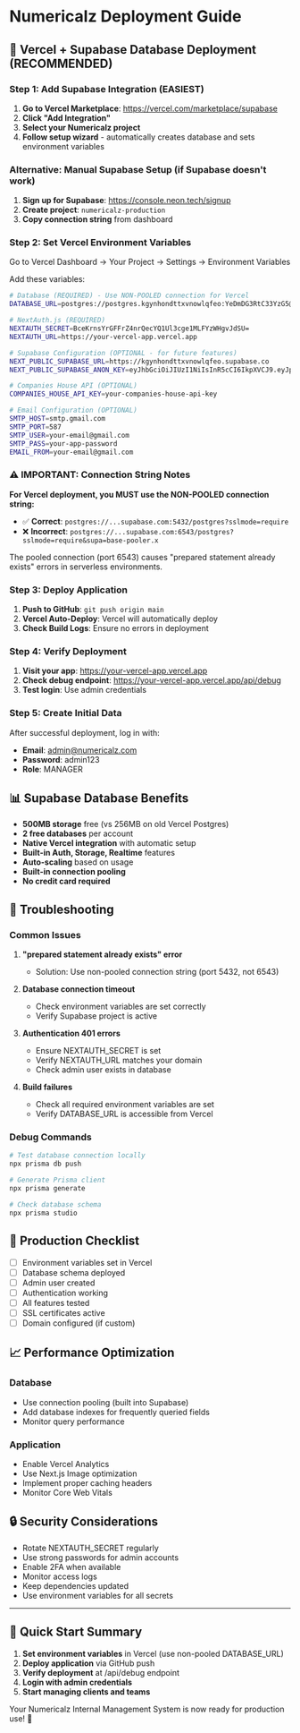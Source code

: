 # Numericalz Deployment Guide

## 🚀 Vercel + Supabase Database Deployment (RECOMMENDED)

### Step 1: Add Supabase Integration (EASIEST)

1. **Go to Vercel Marketplace**: https://vercel.com/marketplace/supabase
2. **Click "Add Integration"**
3. **Select your Numericalz project**
4. **Follow setup wizard** - automatically creates database and sets environment variables

### Alternative: Manual Supabase Setup (if Supabase doesn't work)

1. **Sign up for Supabase**: https://console.neon.tech/signup
2. **Create project**: `numericalz-production`
3. **Copy connection string** from dashboard

### Step 2: Set Vercel Environment Variables

Go to Vercel Dashboard → Your Project → Settings → Environment Variables

Add these variables:

```bash
# Database (REQUIRED) - Use NON-POOLED connection for Vercel
DATABASE_URL=postgres://postgres.kgynhondttxvnowlqfeo:YeDmDG3RtC33YzG5@aws-0-ap-south-1.pooler.supabase.com:5432/postgres?sslmode=require

# NextAuth.js (REQUIRED)
NEXTAUTH_SECRET=BceKrnsYrGFFrZ4nrQecYQ1Ul3cge1MLFYzWHgvJdSU=
NEXTAUTH_URL=https://your-vercel-app.vercel.app

# Supabase Configuration (OPTIONAL - for future features)
NEXT_PUBLIC_SUPABASE_URL=https://kgynhondttxvnowlqfeo.supabase.co
NEXT_PUBLIC_SUPABASE_ANON_KEY=eyJhbGciOiJIUzI1NiIsInR5cCI6IkpXVCJ9.eyJpc3MiOiJzdXBhYmFzZSIsInJlZiI6ImtneW5ob25kdHR4dm5vd2xxZmVvIiwicm9sZSI6ImFub24iLCJpYXQiOjE3NTAxMTE2NDgsImV4cCI6MjA2NTY4NzY0OH0.LjzBWUlHLL21cP76ngq2lv3sGOUi-XBfglXVmvPpc_Y

# Companies House API (OPTIONAL)
COMPANIES_HOUSE_API_KEY=your-companies-house-api-key

# Email Configuration (OPTIONAL)
SMTP_HOST=smtp.gmail.com
SMTP_PORT=587
SMTP_USER=your-email@gmail.com
SMTP_PASS=your-app-password
EMAIL_FROM=your-email@gmail.com
```

### ⚠️ IMPORTANT: Connection String Notes

**For Vercel deployment, you MUST use the NON-POOLED connection string:**
- ✅ **Correct**: `postgres://...supabase.com:5432/postgres?sslmode=require`
- ❌ **Incorrect**: `postgres://...supabase.com:6543/postgres?sslmode=require&supa=base-pooler.x`

The pooled connection (port 6543) causes "prepared statement already exists" errors in serverless environments.

### Step 3: Deploy Application

1. **Push to GitHub**: `git push origin main`
2. **Vercel Auto-Deploy**: Vercel will automatically deploy
3. **Check Build Logs**: Ensure no errors in deployment

### Step 4: Verify Deployment

1. **Visit your app**: https://your-vercel-app.vercel.app
2. **Check debug endpoint**: https://your-vercel-app.vercel.app/api/debug
3. **Test login**: Use admin credentials

### Step 5: Create Initial Data

After successful deployment, log in with:
- **Email**: admin@numericalz.com
- **Password**: admin123
- **Role**: MANAGER

## 📊 Supabase Database Benefits

- **500MB storage** free (vs 256MB on old Vercel Postgres)
- **2 free databases** per account
- **Native Vercel integration** with automatic setup
- **Built-in Auth, Storage, Realtime** features
- **Auto-scaling** based on usage
- **Built-in connection pooling**
- **No credit card required**

## 🔧 Troubleshooting

### Common Issues

1. **"prepared statement already exists" error**
   - Solution: Use non-pooled connection string (port 5432, not 6543)

2. **Database connection timeout**
   - Check environment variables are set correctly
   - Verify Supabase project is active

3. **Authentication 401 errors**
   - Ensure NEXTAUTH_SECRET is set
   - Verify NEXTAUTH_URL matches your domain
   - Check admin user exists in database

4. **Build failures**
   - Check all required environment variables are set
   - Verify DATABASE_URL is accessible from Vercel

### Debug Commands

```bash
# Test database connection locally
npx prisma db push

# Generate Prisma client
npx prisma generate

# Check database schema
npx prisma studio
```

## 🚀 Production Checklist

- [ ] Environment variables set in Vercel
- [ ] Database schema deployed
- [ ] Admin user created
- [ ] Authentication working
- [ ] All features tested
- [ ] SSL certificates active
- [ ] Domain configured (if custom)

## 📈 Performance Optimization

### Database
- Use connection pooling (built into Supabase)
- Add database indexes for frequently queried fields
- Monitor query performance

### Application
- Enable Vercel Analytics
- Use Next.js Image optimization
- Implement proper caching headers
- Monitor Core Web Vitals

## 🔒 Security Considerations

- Rotate NEXTAUTH_SECRET regularly
- Use strong passwords for admin accounts
- Enable 2FA when available
- Monitor access logs
- Keep dependencies updated
- Use environment variables for all secrets

---

## 🎯 Quick Start Summary

1. **Set environment variables** in Vercel (use non-pooled DATABASE_URL)
2. **Deploy application** via GitHub push
3. **Verify deployment** at /api/debug endpoint
4. **Login with admin credentials**
5. **Start managing clients and teams**

Your Numericalz Internal Management System is now ready for production use! 🚀 